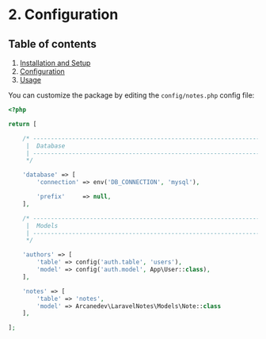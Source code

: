 # 2. Configuration

## Table of contents

  1. [Installation and Setup](1-Installation-and-Setup.md)
  2. [Configuration](2-Configuration.md)
  3. [Usage](3-Usage.md)

You can customize the package by editing the `config/notes.php` config file:

```php
<?php

return [

    /* -----------------------------------------------------------------
     |  Database
     | -----------------------------------------------------------------
     */

    'database' => [
        'connection' => env('DB_CONNECTION', 'mysql'),

        'prefix'     => null,
    ],

    /* -----------------------------------------------------------------
     |  Models
     | -----------------------------------------------------------------
     */

    'authors' => [
        'table' => config('auth.table', 'users'),
        'model' => config('auth.model', App\User::class),
    ],

    'notes' => [
        'table' => 'notes',
        'model' => Arcanedev\LaravelNotes\Models\Note::class
    ],

];
```
